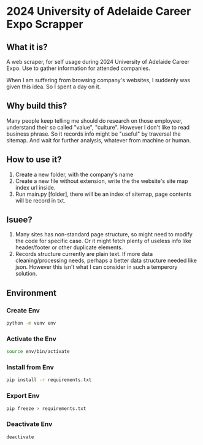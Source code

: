 # 2024 University of Adelaide Career Expo Scrapper

## What it is?

A web scraper, for self usage during 2024 University of Adelaide Career Expo. Use to gather information for attended companies.

When I am suffering from browsing company's websites, I suddenly was given this idea. So I spent a day on it.

## Why build this?

Many people keep telling me should do research on those employeer, understand their so called "value", "culture". However I don't like to read business phrase. So it records info might be "useful" by traversal the sitemap. And wait for further analysis, whatever from machine or human.

## How to use it?

1. Create a new folder, with the company's name
2. Create a new file without extension, write the the website's site map index url inside.
3. Run main.py [folder], there will be an index of sitemap, page contents will be record in txt.

## Isuee?

1. Many sites has non-standard page structure, so might need to modify the code for specific case. Or it might fetch plenty of useless info like header/footer or other duplicate elements.
2. Records structure currently are plain text. If more data cleaning/processing needs, perhaps a better data structure needed like json. However this isn't what I can consider in such a temperory solution.

## Environment

### Create Env

```bash
python -m venv env
```

### Activate the Env

```bash
source env/bin/activate
```

### Install from Env

```bash
pip install -r requirements.txt
```

### Export Env

```bash
pip freeze > requirements.txt
```

### Deactivate Env

```bash
deactivate
```
